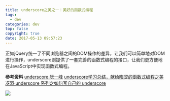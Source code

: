 ```yaml
---
title: underscore之美之一：美好的函数式编程
tags:
  - dev
categories: dev
top: false
copyright: true
date: 2017-05-13 09:57:23
---
```

正如jQuery统一了不同浏览器之间的DOM操作的差异，让我们可以简单地对DOM进行操作，underscore则提供了一套完善的函数式编程的接口，让我们更方便地在JavaScript中实现函数式编程。
<!--more-->

**参考资料**
[underscore·阮一峰](https://www.liaoxuefeng.com/wiki/001434446689867b27157e896e74d51a89c25cc8b43bdb3000/001450370530539bc6e0e3dc02c4d3bb79993a8cde056b5000)
[underscore学习总结，献给晦涩的函数式编程之美](http://www.mamicode.com/info-detail-393238.html)
[冴羽·underscore 系列之如何写自己的 underscore](https://github.com/mqyqingfeng/Blog/issues/56)

![](http://oankigr4l.bkt.clouddn.com/wexin.png)